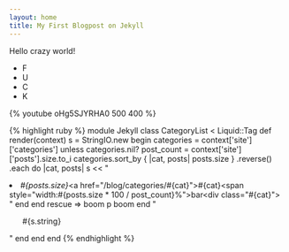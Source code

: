 ```yaml
---
layout: home
title: My First Blogpost on Jekyll
---
```


Hello crazy world!
* F
* U
* C
* K

{% youtube oHg5SJYRHA0 500 400 %}

{% highlight ruby %}
module Jekyll
  class CategoryList < Liquid::Tag
    def render(context)
      s = StringIO.new
      begin
        categories = context['site']['categories']
        unless categories.nil?
          post_count = context['site']['posts'].size.to_i
          categories.sort_by { |cat, posts| posts.size }
            .reverse()
            .each do |cat, posts|
               s << "<li><em>#{posts.size}</em><a href=\"/blog/categories/#{cat}\">#{cat}</a><span style=\"width:#{posts.size * 100 / post_count}%\">bar</span><div class=\"#{cat}\"></div></li>"
            end
        end
      rescue => boom
        p boom
      end
      "<ul>#{s.string}</ul>"
    end
  end
end
{% endhighlight %}
